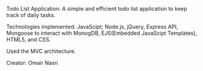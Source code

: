 Todo List Application: A simple and efficient todo list application to keep track of daily tasks. 

Technologies implemented: JavaScipt; Node.js, jQuery, Express API, Mongoose to interact with MonogDB, EJS(Embedded JavaScipt Templates), HTML5, and CSS. 

Used the MVC architecture. 

Creator: Omair Nasri
